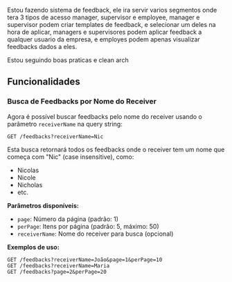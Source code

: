 Estou fazendo sistema de feedback, ele ira servir varios segmentos onde tera 3 tipos de acesso manager, supervisor e employee, manager e supervisor podem criar templates de feedback, e selecionar um deles na hora de aplicar, managers e supervisores podem aplicar feedback a qualquer usuario da empresa, e employes podem apenas visualizar feedbacks dados a eles.

Estou seguindo boas praticas e clean arch

## Funcionalidades

### Busca de Feedbacks por Nome do Receiver

Agora é possível buscar feedbacks pelo nome do receiver usando o parâmetro `receiverName` na query string:

```
GET /feedbacks?receiverName=Nic
```

Esta busca retornará todos os feedbacks onde o receiver tem um nome que começa com "Nic" (case insensitive), como:

- Nicolas
- Nicole
- Nicholas
- etc.

**Parâmetros disponíveis:**

- `page`: Número da página (padrão: 1)
- `perPage`: Itens por página (padrão: 5, máximo: 50)
- `receiverName`: Nome do receiver para busca (opcional)

**Exemplos de uso:**

```
GET /feedbacks?receiverName=João&page=1&perPage=10
GET /feedbacks?receiverName=Maria
GET /feedbacks?page=2&perPage=20
```
